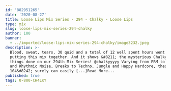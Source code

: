 ```yaml
---
id: '882951265'
date: '2020-08-27'
title: Loose Lips Mix Series - 294 - Chalky - Loose Lips
type: mix
slug: loose-lips-mix-series-294-chalky
author: 100
banner:
  - ../imported/loose-lips-mix-series-294-chalky/image3232.jpeg
description: >-
  Blood, sweat, tears, 30 quid and a total of 12 well spent hours went into
  putting this mix together. And it shows &#8211; the mysterious Chalky gets
  things done on our 294th Mix Series! @chalkyyyyy Varying from EBM to Electro
  and Rhythmic Noise, Breaks to Techno, Jungle and Happy Hardcore, these
  104&#8242; surely can easily [...]Read More...
published: true
tags: 0-800-CH4LKY
---
```


